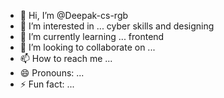 - 👋 Hi, I’m @Deepak-cs-rgb
- 👀 I’m interested in ... cyber skills and designing 
- 🌱 I’m currently learning ... frontend 
- 💞️ I’m looking to collaborate on ...
- 📫 How to reach me ...
- 😄 Pronouns: ...
- ⚡ Fun fact: ...

<!---
Deepak-cs-rgb/Deepak-cs-rgb is a ✨ special ✨ repository because its `README.md` (this file) appears on your GitHub profile.
You can click the Preview link to take a look at your changes.
--->
